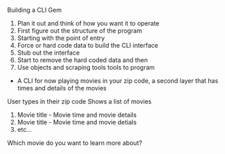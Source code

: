 Building a CLI Gem

1. Plan it out and think of how you want it to operate
2. First figure out the structure of the program
3. Starting with the point of entry
4. Force or hard code data to build the CLI interface
5. Stub out the interface
6. Start to remove the hard coded data and then
7. Use objects and scraping tools tools to program

- A CLI for now playing movies in your zip code, a second layer that has times and details of the movies

User types in their zip code
Shows a list of movies

1. Movie title - Movie time and movie details
2. Movie title - Movie time and movie detials
3. etc...

Which movie do you want to learn more about?

